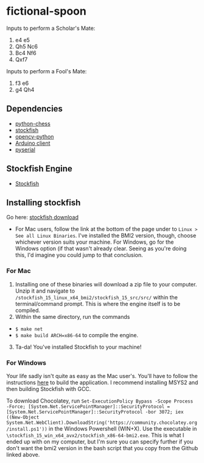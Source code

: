 # fictional-spoon

Inputs to perform a Scholar's Mate: 
1. e4 e5
2. Qh5 Nc6
3. Bc4 Nf6
4. Qxf7

Inputs to perform a Fool's Mate:
1. f3 e6
2. g4 Qh4

## Dependencies
* [python-chess](https://python-chess.readthedocs.io/en/latest/index.html)
* [stockfish](https://github.com/zhelyabuzhsky/stockfish)
* [opencv-python](https://github.com/opencv/opencv-python)
* [Arduino client](https://github.com/arduino/arduino-create-agent/releases)
* [pyserial](https://pyserial.readthedocs.io/en/latest/)

## Stockfish Engine
* [Stockfish](https://github.com/official-stockfish/Stockfish)

## Installing stockfish
Go here: [stockfish download](https://stockfishchess.org/download/)
  - For Mac users, follow the link at the bottom of the page under to `Linux > See all Linux Binaries`. I've installed the BMI2 version, though, choose whichever version suits your machine. For Windows, go for the Windows option (if that wasn't already clear. Seeing as you're doing this, I'd imagine you could jump to that conclusion.
### For Mac
1. Installing one of these binaries will download a zip file to your computer. Unzip it and navigate to `/stockfish_15_linux_x64_bmi2/stockfish_15_src/src/` within the terminal/command prompt. This is where the engine itself is to be compiled.
2. Within the same directory, run the commands
  - `$ make net`
  - `$ make build ARCH=x86-64`
to compile the engine.
3. Ta-da! You've installed Stockfish to your machine!

### For Windows
Your life sadly isn't quite as easy as the Mac user's. You'll have to follow the instructions [here](https://github.com/ppigazzini/fishtest/wiki/Building-stockfish-on-Windows) to build the application. I recommend installing MSYS2 and then building Stockfish with GCC.

To download Chocolatey, run `Set-ExecutionPolicy Bypass -Scope Process -Force; [System.Net.ServicePointManager]::SecurityProtocol = [System.Net.ServicePointManager]::SecurityProtocol -bor 3072; iex ((New-Object System.Net.WebClient).DownloadString('https://community.chocolatey.org/install.ps1'))` in the Windows Powershell (WIN+X). Use the executable in `\stockfish_15_win_x64_avx2/stockfish_x86-64-bmi2.exe`. This is what I ended up with on my computer, but I'm sure you can specify further if you don't want the bmi2 version in the bash script that you copy from the Github linked above.
